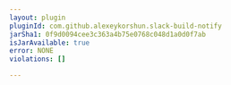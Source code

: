 ```yaml
---
layout: plugin
pluginId: com.github.alexeykorshun.slack-build-notify
jarSha1: 0f9d0094cee3c363a4b75e0768c048d1a0d0f7ab
isJarAvailable: true
error: NONE
violations: []

---
```

